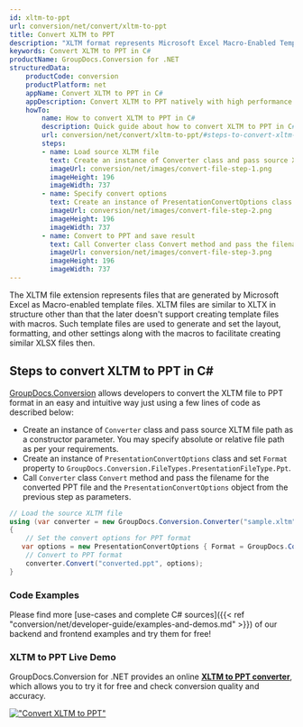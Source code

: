 ```yaml
---
id: xltm-to-ppt
url: conversion/net/convert/xltm-to-ppt
title: Convert XLTM to PPT
description: "XLTM format represents Microsoft Excel Macro-Enabled Template with .xltm extension. Learn how to convert XLTM to PPT file programmatically in C# language using GroupDocs.Conversion for .NET library."
keywords: Convert XLTM to PPT in C#
productName: GroupDocs.Conversion for .NET
structuredData:
    productCode: conversion
    productPlatform: net
    appName: Convert XLTM to PPT in C#
    appDescription: Convert XLTM to PPT natively with high performance using C# language and server side GroupDocs.Conversion for .NET APIs, without the use of any software like Microsoft or Open Office.
    howTo:
        name: How to convert XLTM to PPT in C# 
        description: Quick guide about how to convert XLTM to PPT in C# with high performance and accuracy.
        url: conversion/net/convert/xltm-to-ppt/#steps-to-convert-xltm-to-ppt-in-c
        steps:
        - name: Load source XLTM file 
          text: Create an instance of Converter class and pass source XLTM file path as a constructor parameter. You may specify absolute or relative file path as per your requirements. 
          imageUrl: conversion/net/images/convert-file-step-1.png
          imageHeight: 196
          imageWidth: 737
        - name: Specify convert options 
          text: Create an instance of PresentationConvertOptions class.
          imageUrl: conversion/net/images/convert-file-step-2.png
          imageHeight: 196
          imageWidth: 737
        - name: Convert to PPT and save result 
          text: Call Converter class Convert method and pass the filename for the converted HTML file and the PresentationConvertOptions object from the previous step as parameters.
          imageUrl: conversion/net/images/convert-file-step-3.png
          imageHeight: 196
          imageWidth: 737
---
```


The XLTM file extension represents files that are generated by Microsoft Excel as Macro-enabled template files. XLTM files are similar to XLTX in structure other than that the later doesn't support creating template files with macros. Such template files are used to generate and set the layout, formatting, and other settings along with the macros to facilitate creating similar XLSX files then.

## Steps to convert XLTM to PPT in C#

[GroupDocs.Conversion](https://products.groupdocs.com/conversion/net) allows developers to convert the XLTM file to PPT format in an easy and intuitive way just using a few lines of code as described below:

* Create an instance of `Converter` class and pass source XLTM file path as a constructor parameter. You may specify absolute or relative file path as per your requirements. 
* Create an instance of `PresentationConvertOptions` class and set `Format` property to `GroupDocs.Conversion.FileTypes.PresentationFileType.Ppt`.
* Call `Converter` class `Convert` method and pass the filename for the converted PPT file and the `PresentationConvertOptions` object from the previous step as parameters.

```csharp
// Load the source XLTM file
using (var converter = new GroupDocs.Conversion.Converter("sample.xltm"))
{
    // Set the convert options for PPT format
   var options = new PresentationConvertOptions { Format = GroupDocs.Conversion.FileTypes.PresentationFileType.Ppt };
    // Convert to PPT format
    converter.Convert("converted.ppt", options);
}
```

### Code Examples

Please find more [use-cases and complete C# sources]({{< ref "conversion/net/developer-guide/examples-and-demos.md" >}}) of our backend and frontend examples and try them for free!

### XLTM to PPT Live Demo

GroupDocs.Conversion for .NET provides an online [**XLTM to PPT converter**](https://products.groupdocs.app/conversion/xltm-to-ppt), which allows you to try it for free and check conversion quality and accuracy.

[!["Convert XLTM to PPT"](conversion/net/images/convert-to-ppt/convert-xltm-to-ppt.png)](https://products.groupdocs.app/conversion/xltm-to-ppt)